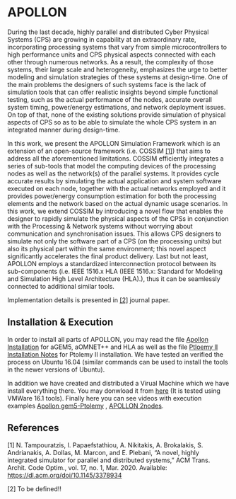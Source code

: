 # APOLLON
During the last decade, highly parallel and distributed Cyber Physical Systems (CPS) are growing in capability at an extraordinary rate, incorporating processing systems that vary from simple microcontrollers to high performance units and CPS physical aspects connected with each other through numerous networks. As a result, the complexity of those systems, their large scale and heterogeneity, emphasizes the urge to better modeling and simulation strategies of these systems at design-time. One of the main problems the designers of such systems face is the lack of simulation tools that can offer realistic insights beyond simple functional testing, such as the actual performance of the nodes, accurate overall system timing, power/energy estimations, and network deployment issues. On top of that, none of the existing solutions provide simulation of physical aspects of CPS so as to be able to simulate the whole CPS system in an integrated manner during design-time.

In this work, we present the APOLLON Simulation Framework which is an extension of an open-source framework (i.e. COSSIM [[1]](#1)) that aims to address all the aforementioned limitations. COSSIM efficiently integrates a series of sub-tools that model the computing devices of the processing nodes as well as the network(s) of the parallel systems. It provides cycle accurate results by simulating the actual application and system software executed on each node, together with the actual networks employed and it provides power/energy consumption estimation for both the processing elements and the network based on the actual dynamic usage scenarios. In this work, we extend COSSIM by introducing a novel flow that enables the designer to rapidly simulate the physical aspects of the CPSs in conjunction with the Processing & Network systems without worrying about communication and synchronisation issues. This allows CPS designers to simulate not only the software part of a CPS (on the processing units) but also its physical part within the same environment; this novel aspect significantly accelerates the final product delivery. Last but not least, APOLLON employs a standardized interconnection protocol between its sub-components (i.e. IEEE 1516.x  HLA (IEEE 1516.x: Standard for Modeling and Simulation High Level Architecture (HLA).), thus it can be seamlessly connected to additional similar tools.

Implementation details is presented in [[2]](#2) journal paper.

## Installation & Execution

In order to install all parts of APOLLON, you may read the file [Apollon Installation](apollon_install.sh) for aGEM5, aOMNET++ and HLA as well as the file [Ptloemy II Installation Notes](ptolemy-ii-version11-linux-installation-notes.txt) for Ptolemy II installation. We have tested an verified the process on Ubuntu 16.04 (similar commands can be used to install the tools in the newer versions of Ubuntu). 

In addition we have created and distributed a Virual Machine which we have install everything there. You may donwload it from [here](http://kition.mhl.tuc.gr:8000/d/6331880f95) (It is tested using VMWare 16.1 tools). Finally here you can see videos with execution examples [Apollon gem5-Ptolemy](http://kition.mhl.tuc.gr:8000/f/6765b61cc3) , [APOLLON 2nodes](http://kition.mhl.tuc.gr:8000/f/fa7a952458).


## References
<a id="1">[1]</a> 
N. Tampouratzis, I. Papaefstathiou, A. Nikitakis, A. Brokalakis,
S. Andrianakis, A. Dollas, M. Marcon, and E. Plebani, “A novel,
highly integrated simulator for parallel and distributed systems,”
ACM Trans. Archit. Code Optim., vol. 17, no. 1, Mar. 2020.
Available: https://dl.acm.org/doi/10.1145/3378934

<a id="2">[2]</a> 
To be defined!!
